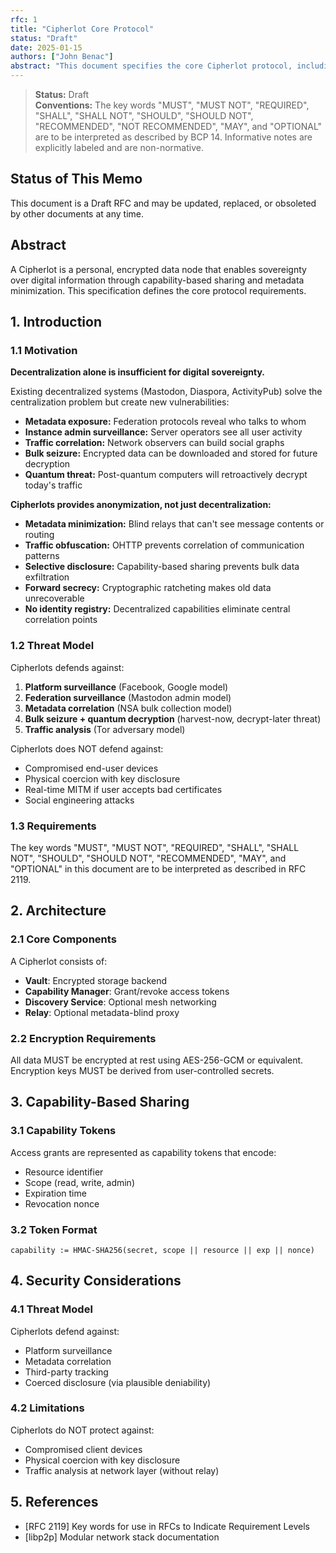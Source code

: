 ```yaml
---
rfc: 1
title: "Cipherlot Core Protocol"
status: "Draft"
date: 2025-01-15
authors: ["John Benac"]
abstract: "This document specifies the core Cipherlot protocol, including encryption requirements, capability-based sharing, and discovery mechanisms."
---
```


> **Status:** Draft  
> **Conventions:** The key words "MUST", "MUST NOT", "REQUIRED", "SHALL", "SHALL NOT", "SHOULD", "SHOULD NOT", "RECOMMENDED", "NOT RECOMMENDED", "MAY", and "OPTIONAL" are to be interpreted as described by BCP 14. Informative notes are explicitly labeled and are non-normative.

## Status of This Memo

This document is a Draft RFC and may be updated, replaced, or obsoleted by other documents at any time.

## Abstract

A Cipherlot is a personal, encrypted data node that enables sovereignty over digital information through capability-based sharing and metadata minimization. This specification defines the core protocol requirements.

## 1. Introduction

### 1.1 Motivation

**Decentralization alone is insufficient for digital sovereignty.**

Existing decentralized systems (Mastodon, Diaspora, ActivityPub) solve the centralization problem but create new vulnerabilities:

- **Metadata exposure:** Federation protocols reveal who talks to whom
- **Instance admin surveillance:** Server operators see all user activity  
- **Traffic correlation:** Network observers can build social graphs
- **Bulk seizure:** Encrypted data can be downloaded and stored for future decryption
- **Quantum threat:** Post-quantum computers will retroactively decrypt today's traffic

**Cipherlots provides anonymization, not just decentralization:**

- **Metadata minimization:** Blind relays that can't see message contents or routing
- **Traffic obfuscation:** OHTTP prevents correlation of communication patterns
- **Selective disclosure:** Capability-based sharing prevents bulk data exfiltration
- **Forward secrecy:** Cryptographic ratcheting makes old data unrecoverable
- **No identity registry:** Decentralized capabilities eliminate central correlation points

### 1.2 Threat Model

Cipherlots defends against:

1. **Platform surveillance** (Facebook, Google model)
2. **Federation surveillance** (Mastodon admin model)  
3. **Metadata correlation** (NSA bulk collection model)
4. **Bulk seizure + quantum decryption** (harvest-now, decrypt-later threat)
5. **Traffic analysis** (Tor adversary model)

Cipherlots does NOT defend against:

- Compromised end-user devices
- Physical coercion with key disclosure
- Real-time MITM if user accepts bad certificates
- Social engineering attacks

### 1.3 Requirements

The key words "MUST", "MUST NOT", "REQUIRED", "SHALL", "SHALL NOT", "SHOULD", "SHOULD NOT", "RECOMMENDED", "MAY", and "OPTIONAL" in this document are to be interpreted as described in RFC 2119.

## 2. Architecture

### 2.1 Core Components

A Cipherlot consists of:

- **Vault**: Encrypted storage backend
- **Capability Manager**: Grant/revoke access tokens
- **Discovery Service**: Optional mesh networking
- **Relay**: Optional metadata-blind proxy

### 2.2 Encryption Requirements

All data MUST be encrypted at rest using AES-256-GCM or equivalent. Encryption keys MUST be derived from user-controlled secrets.

## 3. Capability-Based Sharing

### 3.1 Capability Tokens

Access grants are represented as capability tokens that encode:

- Resource identifier
- Scope (read, write, admin)
- Expiration time
- Revocation nonce

### 3.2 Token Format

```
capability := HMAC-SHA256(secret, scope || resource || exp || nonce)
```

## 4. Security Considerations

### 4.1 Threat Model

Cipherlots defend against:

- Platform surveillance
- Metadata correlation
- Third-party tracking
- Coerced disclosure (via plausible deniability)

### 4.2 Limitations

Cipherlots do NOT protect against:

- Compromised client devices
- Physical coercion with key disclosure
- Traffic analysis at network layer (without relay)

## 5. References

- [RFC 2119] Key words for use in RFCs to Indicate Requirement Levels
- [libp2p] Modular network stack documentation